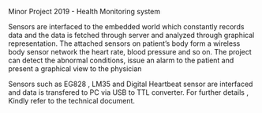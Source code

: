 Minor Project 2019 - Health Monitoring system 

Sensors are interfaced to the embedded world which constantly records data and the data is fetched through server and analyzed through graphical representation. The attached sensors on patient’s body form a wireless body sensor network 
the heart rate, blood pressure and so on. The project can detect the abnormal conditions, issue an alarm to the patient and present a graphical view to the physician

Sensors such as EG828 , LM35 and Digital Heartbeat sensor are interfaced and data is transfered to PC via USB to TTL converter. For further details , Kindly refer to the technical document.


